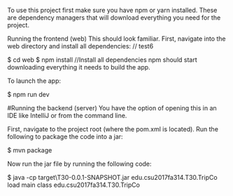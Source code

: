To use this project first make sure you have npm or yarn installed. These are dependency managers that will download everything you need for the project.

Running the frontend (web)
This should look familiar. First, navigate into the web directory and install all dependencies: // test6

$ cd web
$ npm install //Install all dependencies
npm should start downloading everything it needs to build the app.

To launch the app:

$ npm run dev

#Running the backend (server)
You have the option of opening this in an IDE like IntelliJ or from the command line.

First, navigate to the project root (where the pom.xml is located). Run the following to package the code into a jar:

$ mvn package

Now run the jar file by running the following code:

$ java -cp target\T30-0.0.1-SNAPSHOT.jar edu.csu2017fa314.T30.TripCo
load main class edu.csu2017fa314.T30.TripCo
